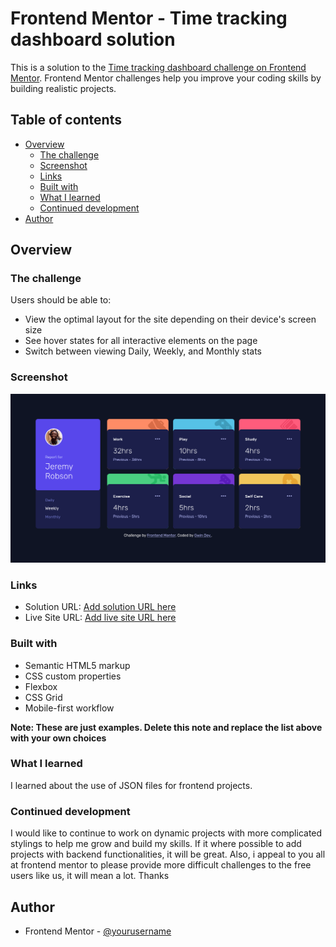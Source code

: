 # Frontend Mentor - Time tracking dashboard solution

This is a solution to the [Time tracking dashboard challenge on Frontend Mentor](https://www.frontendmentor.io/challenges/time-tracking-dashboard-UIQ7167Jw). Frontend Mentor challenges help you improve your coding skills by building realistic projects. 

## Table of contents

- [Overview](#overview)
  - [The challenge](#the-challenge)
  - [Screenshot](#screenshot)
  - [Links](#links)
  - [Built with](#built-with)
  - [What I learned](#what-i-learned)
  - [Continued development](#continued-development)
- [Author](#author)

## Overview

### The challenge

Users should be able to:

- View the optimal layout for the site depending on their device's screen size
- See hover states for all interactive elements on the page
- Switch between viewing Daily, Weekly, and Monthly stats

### Screenshot

![](./public/images/screenshot.png)


### Links

- Solution URL: [Add solution URL here](https://github.com/Gwinjoe/time-tracking-dashboard)
- Live Site URL: [Add live site URL here](https://gwinjoe.github.io/time-tracking-dashboard/)

### Built with

- Semantic HTML5 markup
- CSS custom properties
- Flexbox
- CSS Grid
- Mobile-first workflow

**Note: These are just examples. Delete this note and replace the list above with your own choices**

### What I learned

I learned about the use of JSON files for frontend projects.

### Continued development

I would like to continue to work on dynamic projects with more complicated stylings to help me grow and build my skills. If it where possible to add projects with backend functionalities, it will be great. Also, i appeal to you all at frontend mentor to please provide more difficult challenges to the free users like us, it will mean a lot. Thanks


## Author

- Frontend Mentor - [@yourusername](https://www.frontendmentor.io/profile/Gwinjoe)

